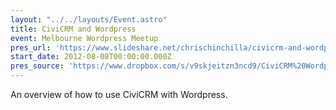 ```yaml
---
layout: "../../layouts/Event.astro"
title: CiviCRM and Wordpress
event: Melbourne Wordpress Meetup
pres_url: 'https://www.slideshare.net/chrischinchilla/civicrm-and-wordpress'
start_date: 2012-08-08T00:00:00.000Z
pres_source: 'https://www.dropbox.com/s/v9skjeitzn3ncd9/CiviCRM%20Wordpress.pptx?dl=0'
---
```


An overview of how to use CiviCRM with Wordpress.
